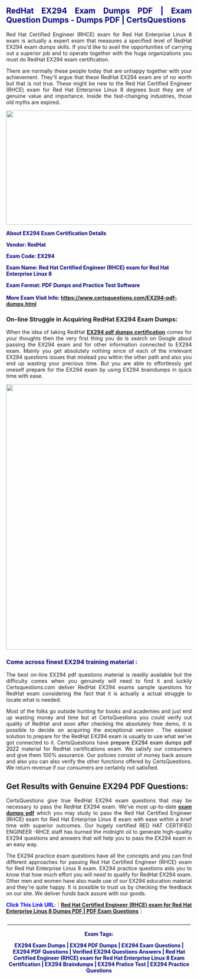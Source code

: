 <h2 style="text-align: justify;"><span style="color: #000080;">RedHat EX294 Exam Dumps PDF | Exam Question Dumps - Dumps PDF | CertsQuestions</span></h2>
<p style="text-align: justify;">Red Hat Certified Engineer (RHCE) exam for Red Hat Enterprise Linux 8 exam is actually a expert exam that measures a specified level of RedHat  EX294 exam dumps skills. If you'd like to avail the opportunities of carrying out a superior job and to operate together with the huge organizations you must do RedHat EX294 exam certification.</p>
<p style="text-align: justify;">There are normally these people today that are unhappy together with your achievement. They'll argue that these RedHat  EX294 exam are of no worth but that is not true. These might be new to the Red Hat Certified Engineer (RHCE) exam for Red Hat Enterprise Linux 8 degrees bust they are of genuine value and importance. Inside the fast-changing industries, those old myths are expired.</p>
<p><img style="display: block; margin-left: auto; margin-right: auto;" src="https://i.imgur.com/eaP4ae9.png" width="840" height="310" /></p>
<p><span style="color: #000080;"><strong>About EX294 Exam Certification Details</strong></span></p>
<p><span style="color: #000080;"><strong>Vendor: RedHat<br /></strong></span></p>
<p><span style="color: #000080;"><strong>Exam Code: EX294</strong></span></p>
<p><span style="color: #000080;"><strong>Exam Name: Red Hat Certified Engineer (RHCE) exam for Red Hat Enterprise Linux 8</strong></span></p>
<p><span style="color: #000080;"><strong>Exam Format: PDF Dumps and Practice Test Software<br /><br />More Exam Visit Info: <span style="color: #ff6600;"><a href="https://www.certsquestions.com/EX294-pdf-dumps.html">https://www.certsquestions.com/EX294-pdf-dumps.html</a></span></strong></span></p>
<h3>On-line Struggle in Acquiring RedHat EX294 Exam Dumps:</h3>
<p style="text-align: justify;">When the idea of taking RedHat <a href="https://www.certsquestions.com/EX294-pdf-dumps.html"><strong> EX294 pdf dumps certification</strong></a> comes for your thoughts then the very first thing you do is search on Google about passing the EX294 exam and for other information connected to EX294 exam. Mainly you get absolutely nothing since of each of the irrelevant EX294 questions issues that mislead you within the other path and also you end up wasting your precious time. But you are able to effortlessly get oneself prepare for the EX294 exam by using EX294 braindumps in quick time with ease.</p>
<p><a href="https://www.certsquestions.com/EX294-pdf-dumps.html"><img style="display: block; margin-left: auto; margin-right: auto;" src="https://i.imgur.com/pxhoKQ2.png" width="720" /></a></p>
<h3><span style="color: #000080;">Come across finest  EX294 training material :</span></h3>
<p style="text-align: justify;">The best on-line EX294 pdf questions material is readily available but the difficulty comes when you genuinely will need to find it and luckily Certsquestions.com deliver RedHat EX294 exams sample questions for RedHat  exam considering the fact that it is actually a actual struggle to locate what is needed.</p>
<p style="text-align: justify;">Most of the folks go outside hunting for books and academies and just end up wasting money and time but at CertsQuestions you could verify out quality of RedHat  and soon after checking the absolutely free demo, it is possible to decide on acquiring the exceptional version . The easiest solution to prepare for the RedHat EX294 exam is usually to use what we've got connected to it. CertsQuestions have <span style="color: #000000;">prepare EX294 exam dumps pdf 2022</span> material for RedHat certifications exam. We satisfy our consumers and give them 100% assurance. Our policies consist of money back assure and also you can also verify the other functions offered by CertsQuestions. We return revenue if our consumers are certainly not satisfied.</p>
<h2>Get Results with Genuine EX294 PDF Questions:</h2>
<p style="text-align: justify;">CertsQuestions give true RedHat EX294 exam questions that may be necessary to pass the RedHat  EX294 exam. We've most up-to-date<strong>&nbsp;<a href="https://www.certsquestions.com/">exam dumps pdf</a></strong>&nbsp;which you may study to pass the Red Hat Certified Engineer (RHCE) exam for Red Hat Enterprise Linux 8 exam with ease within a brief time with superior outcomes. Our hugely certified RED HAT CERTIFIED ENGINEER -RHCE staff has burned the midnight oil to generate high-quality EX294 questions and answers that will help you to pass the EX294 exam in an easy way.</p>
<p style="text-align: justify;">The EX294 practice exam questions have all the concepts and you can find different approaches for passing Red Hat Certified Engineer (RHCE) exam for Red Hat Enterprise Linux 8 exam. EX294 practice questions aids you to know that how much effort you will need to qualify for RedHat  EX294 exam. Other men and women have also made use of our EX294 education material and they're quite happy. It is possible to trust us by checking the feedback on our site. We deliver funds back assure with our goods.</p>
<p style="text-align: justify;"><span style="color: #0000ff;"><strong>Click This Link URL</strong>:</span> <span style="color: #ff6600;">[ <strong><a href="https://www.certsquestions.com/red-hat-certified-engineer--rhce-certification.html">Red Hat Certified Engineer (RHCE) exam for Red Hat Enterprise Linux 8 Dumps PDF | PDF Exam Questions</a></strong> ]</span></p>
<p style="text-align: center;">______________________________________________________________________________</p>
<p style="text-align: center;"><span style="color: #000080;"><strong>Exam Tags:</strong></span></p>
<p style="text-align: center;"><span style="color: #000080;"><strong>EX294 Exam Dumps | EX294 PDF Dumps | EX294 Exam Questions | EX294 PDF Questions | Verified EX294 Questions Answers | Red Hat Certified Engineer (RHCE) exam for Red Hat Enterprise Linux 8 Exam Certification | EX294 Braindumps | EX294 Pratice Test | EX294 Practice Questions</strong></span></p>

